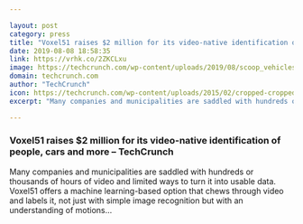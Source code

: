 ```yaml
---

layout: post
category: press
title: "Voxel51 raises $2 million for its video-native identification of people, cars and more"
date: 2019-08-08 18:58:35
link: https://vrhk.co/2ZKCLxu
image: https://techcrunch.com/wp-content/uploads/2019/08/scoop_vehicles.jpg?w=764
domain: techcrunch.com
author: "TechCrunch"
icon: https://techcrunch.com/wp-content/uploads/2015/02/cropped-cropped-favicon-gradient.png?w=180
excerpt: "Many companies and municipalities are saddled with hundreds or thousands of hours of video and limited ways to turn it into usable data. Voxel51 offers a machine learning-based option that chews through video and labels it, not just with simple image recognition but with an understanding of motions…"

---
```


### Voxel51 raises $2 million for its video-native identification of people, cars and more – TechCrunch

Many companies and municipalities are saddled with hundreds or thousands of hours of video and limited ways to turn it into usable data. Voxel51 offers a machine learning-based option that chews through video and labels it, not just with simple image recognition but with an understanding of motions…
